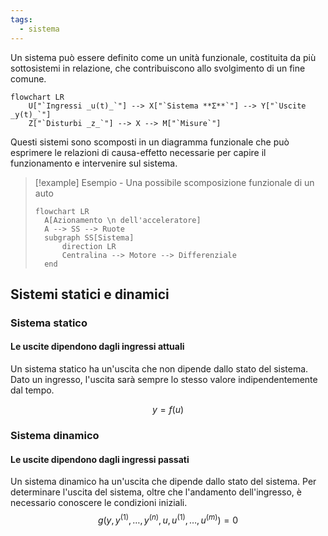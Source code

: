 ```yaml
---
tags:
  - sistema
---
```

Un sistema può essere definito come un unità funzionale, costituita da più sottosistemi in relazione, che contribuiscono allo svolgimento di un fine comune.
```mermaid
flowchart LR
	U["`Ingressi _u(t)_`"] --> X["`Sistema **Σ**`"] --> Y["`Uscite _y(t)_`"]
	Z["`Disturbi _z_`"] --> X --> M["`Misure`"]
```
Questi sistemi sono scomposti in un diagramma funzionale che può esprimere le relazioni di causa-effetto necessarie per capire il funzionamento e intervenire sul sistema.

> [!example] Esempio - Una possibile scomposizione funzionale di un auto
> ```mermaid
> flowchart LR
> 	A[Azionamento \n dell'acceleratore]
> 	A --> SS --> Ruote
> 	subgraph SS[Sistema]
> 		direction LR
> 		Centralina --> Motore --> Differenziale
> 	end
> ```
## Sistemi statici e dinamici
### Sistema statico
#### Le uscite dipendono dagli ingressi attuali
 Un sistema statico ha un'uscita che non dipende dallo stato del sistema. Dato un ingresso, l'uscita sarà sempre lo stesso valore indipendentemente dal tempo.

$$
y=f(u)
$$
### Sistema dinamico
#### Le uscite dipendono dagli ingressi passati
Un sistema dinamico ha un'uscita che dipende dallo stato del sistema. Per determinare l'uscita del sistema, oltre che l'andamento dell'ingresso, è necessario conoscere le condizioni iniziali. 
$$
g(y,y^{(1)},\dots,y^{(n)},u,u^{(1)},\dots,u^{(m)})=0
$$
